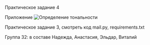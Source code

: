 Практическое задание 4

 Приложение <img src="[путь к файл](https://smirnovaanastasia1234-smirnova-app-ls6d5v.streamlit.app/>)" alt="Определение тональности">

Практическое задание 3, смотреть код mail.py, requirements.txt

Группа 32: в составе Надежда, Анастасия, Эльдар, Виталий
